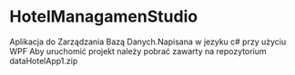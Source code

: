 # HotelManagamenStudio
Aplikacja do Zarządzania Bazą Danych.Napisana w jezyku c# przy użyciu WPF
Aby uruchomić projekt należy pobrać zawarty na repozytorium dataHotelApp1.zip

